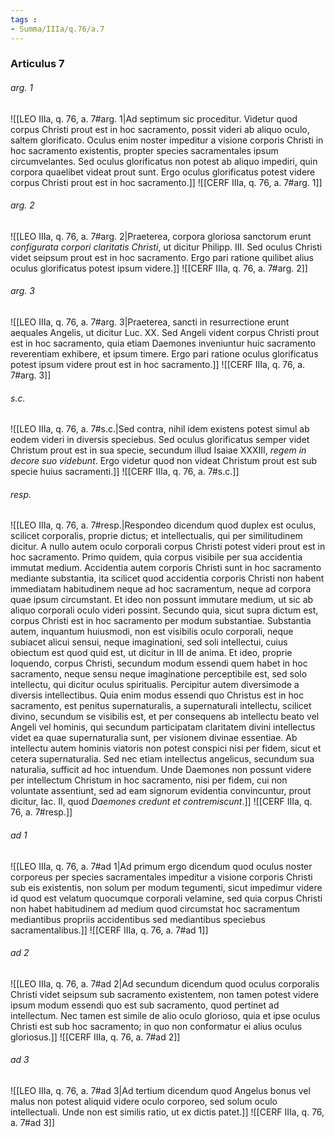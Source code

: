```yaml
---
tags : 
- Summa/IIIa/q.76/a.7
---
```


### Articulus 7

###### arg. 1
![[LEO IIIa, q. 76, a. 7#arg. 1|Ad septimum sic proceditur. Videtur quod corpus Christi prout est in hoc sacramento, possit videri ab aliquo oculo, saltem glorificato. Oculus enim noster impeditur a visione corporis Christi in hoc sacramento existentis, propter species sacramentales ipsum circumvelantes. Sed oculus glorificatus non potest ab aliquo impediri, quin corpora quaelibet videat prout sunt. Ergo oculus glorificatus potest videre corpus Christi prout est in hoc sacramento.]]
![[CERF IIIa, q. 76, a. 7#arg. 1]]

###### arg. 2
![[LEO IIIa, q. 76, a. 7#arg. 2|Praeterea, corpora gloriosa sanctorum erunt *configurata corpori claritatis Christi*, ut dicitur Philipp. III. Sed oculus Christi videt seipsum prout est in hoc sacramento. Ergo pari ratione quilibet alius oculus glorificatus potest ipsum videre.]]
![[CERF IIIa, q. 76, a. 7#arg. 2]]

###### arg. 3
![[LEO IIIa, q. 76, a. 7#arg. 3|Praeterea, sancti in resurrectione erunt aequales Angelis, ut dicitur Luc. XX. Sed Angeli vident corpus Christi prout est in hoc sacramento, quia etiam Daemones inveniuntur huic sacramento reverentiam exhibere, et ipsum timere. Ergo pari ratione oculus glorificatus potest ipsum videre prout est in hoc sacramento.]]
![[CERF IIIa, q. 76, a. 7#arg. 3]]

###### s.c.
![[LEO IIIa, q. 76, a. 7#s.c.|Sed contra, nihil idem existens potest simul ab eodem videri in diversis speciebus. Sed oculus glorificatus semper videt Christum prout est in sua specie, secundum illud Isaiae XXXIII, *regem in decore suo videbunt*. Ergo videtur quod non videat Christum prout est sub specie huius sacramenti.]]
![[CERF IIIa, q. 76, a. 7#s.c.]]

###### resp.
![[LEO IIIa, q. 76, a. 7#resp.|Respondeo dicendum quod duplex est oculus, scilicet corporalis, proprie dictus; et intellectualis, qui per similitudinem dicitur. A nullo autem oculo corporali corpus Christi potest videri prout est in hoc sacramento. Primo quidem, quia corpus visibile per sua accidentia immutat medium. Accidentia autem corporis Christi sunt in hoc sacramento mediante substantia, ita scilicet quod accidentia corporis Christi non habent immediatam habitudinem neque ad hoc sacramentum, neque ad corpora quae ipsum circumstant. Et ideo non possunt immutare medium, ut sic ab aliquo corporali oculo videri possint. Secundo quia, sicut supra dictum est, corpus Christi est in hoc sacramento per modum substantiae. Substantia autem, inquantum huiusmodi, non est visibilis oculo corporali, neque subiacet alicui sensui, neque imaginationi, sed soli intellectui, cuius obiectum est quod quid est, ut dicitur in III de anima. Et ideo, proprie loquendo, corpus Christi, secundum modum essendi quem habet in hoc sacramento, neque sensu neque imaginatione perceptibile est, sed solo intellectu, qui dicitur oculus spiritualis. Percipitur autem diversimode a diversis intellectibus. Quia enim modus essendi quo Christus est in hoc sacramento, est penitus supernaturalis, a supernaturali intellectu, scilicet divino, secundum se visibilis est, et per consequens ab intellectu beato vel Angeli vel hominis, qui secundum participatam claritatem divini intellectus videt ea quae supernaturalia sunt, per visionem divinae essentiae. Ab intellectu autem hominis viatoris non potest conspici nisi per fidem, sicut et cetera supernaturalia. Sed nec etiam intellectus angelicus, secundum sua naturalia, sufficit ad hoc intuendum. Unde Daemones non possunt videre per intellectum Christum in hoc sacramento, nisi per fidem, cui non voluntate assentiunt, sed ad eam signorum evidentia convincuntur, prout dicitur, Iac. II, quod *Daemones credunt et contremiscunt*.]]
![[CERF IIIa, q. 76, a. 7#resp.]]

###### ad 1
![[LEO IIIa, q. 76, a. 7#ad 1|Ad primum ergo dicendum quod oculus noster corporeus per species sacramentales impeditur a visione corporis Christi sub eis existentis, non solum per modum tegumenti, sicut impedimur videre id quod est velatum quocumque corporali velamine, sed quia corpus Christi non habet habitudinem ad medium quod circumstat hoc sacramentum mediantibus propriis accidentibus sed mediantibus speciebus sacramentalibus.]]
![[CERF IIIa, q. 76, a. 7#ad 1]]

###### ad 2
![[LEO IIIa, q. 76, a. 7#ad 2|Ad secundum dicendum quod oculus corporalis Christi videt seipsum sub sacramento existentem, non tamen potest videre ipsum modum essendi quo est sub sacramento, quod pertinet ad intellectum. Nec tamen est simile de alio oculo glorioso, quia et ipse oculus Christi est sub hoc sacramento; in quo non conformatur ei alius oculus gloriosus.]]
![[CERF IIIa, q. 76, a. 7#ad 2]]

###### ad 3
![[LEO IIIa, q. 76, a. 7#ad 3|Ad tertium dicendum quod Angelus bonus vel malus non potest aliquid videre oculo corporeo, sed solum oculo intellectuali. Unde non est similis ratio, ut ex dictis patet.]]
![[CERF IIIa, q. 76, a. 7#ad 3]]

